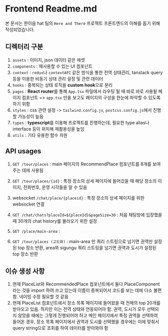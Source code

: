 # Frontend Readme.md

본 문서는 한이음 hat 팀의 `Here and There` 프로젝트 프론트엔드의 이해를 돕기 위해 작성되었습니다.

## 디렉터리 구분

1. `assets` : 이미지, json 데이터 같은 에셋
2. `components` : 재사용할 수 있는 UI 컴포넌트
3. `context` : `redux`나 `contextAPI` 같은 방식을 통한 전역 상태관리, tanstack query 등을 이용한 비동기 상태 관리 설정 및 관련 데이터
4. `hooks` : 중복되는 상태 로직을 **custom hook**으로 분리
5. `pages` : **React router**를 통해 `App.tsx` 파일에서 라우팅 될 때 바로 바로 사용될 페이지 컴포넌트 => `app.tsx` 만을 보고도 페이지의 구성을 한눈에 파악할 수 있도록 하기 위함
6. `styles` : css 관련 설정 -> `tailwind.config.js`, `postcss.config.js`에서 진행할 가능성이 높음
7. `types` : **typescript**를 이용해 프로젝트를 진행하는데, 필요한 type alias나 interface 등이 위치해 재활용성을 높임
8. `utils` : 기타 유용한 함수 자원

## API usages

1. `GET /tour/places` : main 페이지의 RecommendPlace 컴포넌트를 8개를 보여주는 데에 사용됨

2. `GET /tour/places/{id}` : 특정 장소의 상세 페이지에 들어갔을 때 해당 장소의 이미지, 전화번호, 운영 시각들을 알 수 있음
3. websocket `/chat/place/{placeid}` : 특정 장소의 상세 페이지를 위한 websocket 연결
4. `GET /chat/chats?placeId=${placeId}&pageSize=30` : 처음 채팅방에 입장했을 때 30개의 chat history를 불러오기 위한 설정
5. `GET /place/main-area` : 
6. `GET /tour/places (고도화)` : main-area 만 쿼리 스트링으로 넘기면 권역만 설정된 top 장소 반환, area와 sigungu 쿼리 스트링을 넘기면 권역과 도시가 설정된 top 장소 반환

## 이슈 생성 사항

1. 현재 PlaceList와 RecommendedPlace 컴포넌트에서 둘다 PlaceComponent라는 것을 import 하여 쓰고 있는데 이름이 중복되어서 코드를 보는 데에 다소 불편함. 네이밍 수정 필요할 것 같음
2. 현재 PlaceList 컴포넌트에서 장소 목록 페이지에 들어왔을 때 전체의 top 20개를 받아오고 있음. 하지만 이는 전역 상태와 연동되어야 함. 권역, 도시가 모두 선택되지 않았을 때에는 그렇게 진행되어야 하고 메인 페이지에서 특정 권역을 선택하여 들어온 경우, 장소 목록 페이지에서 권역과 도시를 선택했을 경우에는 이에 맞춰서 query string으로 조회를 하여 데이터를 받아와야 함
